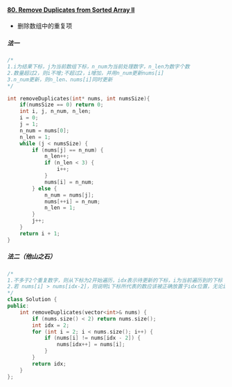 #### [80. Remove Duplicates from Sorted Array II](https://leetcode.cn/problems/remove-duplicates-from-sorted-array-ii/)

- 删除数组中的重复项

##### 法一


```cpp
/*
1.i为结果下标，j为当前数组下标，n_num为当前处理数字，n_len为数字个数
2.数量超过2，则i不增;不超过2，i增加，并用n_num更新nums[i]
3.n_num更新，则n_len、nums[i]同时更新
*/

int removeDuplicates(int* nums, int numsSize){
    if(numsSize == 0) return 0;
    int i, j, n_num, n_len;
    i = 0;
    j = 1;
    n_num = nums[0];
    n_len = 1;
    while (j < numsSize) {
        if (nums[j] == n_num) {
            n_len++;
            if (n_len < 3) {
                i++;
            }
            nums[i] = n_num;
        } else {
            n_num = nums[j];
            nums[++i] = n_num;
            n_len = 1;
        }
        j++;
    }
    return i + 1;
}
```

##### 法二（他山之石）

```cpp
/*
1.不多于2个重复数字，则从下标为2开始遍历，idx表示待更新的下标，i为当前遍历到的下标
2.若 nums[i] > nums[idx-2]，则说明i下标所代表的数应该被正确放置于idx位置，无论idx与i是否相等
*/
class Solution {
public:
    int removeDuplicates(vector<int>& nums) {
        if (nums.size() < 2) return nums.size();
        int idx = 2;
        for (int i = 2; i < nums.size(); i++) {
            if (nums[i] != nums[idx - 2]) {
                nums[idx++] = nums[i];
            }
        }
        return idx;
    }
};
```

